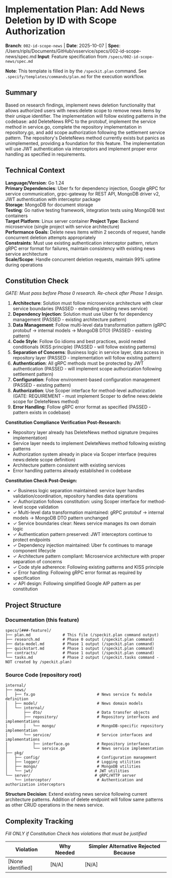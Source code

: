 # Implementation Plan: Add News Deletion by ID with Scope Authorization

**Branch**: `002-id-scope-news` | **Date**: 2025-10-07 | **Spec**: /Users/ripls/Documents/GitHub/vsservice/specs/002-id-scope-news/spec.md
**Input**: Feature specification from `/specs/002-id-scope-news/spec.md`

**Note**: This template is filled in by the `/speckit.plan` command. See `.specify/templates/commands/plan.md` for the execution workflow.

## Summary

Based on research findings, implement news deletion functionality that allows authorized users with news:delete scope to remove news items by their unique identifier. The implementation will follow existing patterns in the codebase: add DeleteNews RPC to the protobuf, implement the service method in service.go, complete the repository implementation in repository.go, and add scope authorization following the settlement service pattern. The repository's DeleteNews method currently exists but panics as unimplemented, providing a foundation for this feature. The implementation will use JWT authentication via interceptors and implement proper error handling as specified in requirements.

## Technical Context

**Language/Version**: Go 1.24  
**Primary Dependencies**: Uber fx for dependency injection, Google gRPC for service communication, grpc-gateway for REST API, MongoDB driver v2, JWT authentication with interceptor package  
**Storage**: MongoDB for document storage  
**Testing**: Go native testing framework, integration tests using MongoDB test containers  
**Target Platform**: Linux server container
**Project Type**: Backend microservice (single project with service architecture)  
**Performance Goals**: Delete news items within 2 seconds of request, handle concurrent deletion attempts appropriately  
**Constraints**: Must use existing authentication interceptor pattern, return gRPC error format for failures, maintain consistency with existing news service architecture  
**Scale/Scope**: Handle concurrent deletion requests, maintain 99% uptime during operations

## Constitution Check

*GATE: Must pass before Phase 0 research. Re-check after Phase 1 design.*

1. **Architecture**: Solution must follow microservice architecture with clear service boundaries (PASSED - extending existing news service)
2. **Dependency Injection**: Solution must use Uber fx for dependency management (PASSED - existing architecture pattern)
3. **Data Management**: Follow multi-level data transformation pattern (gRPC protobuf → internal models → MongoDB DTO) (PASSED - existing pattern)
4. **Code Style**: Follow Go idioms and best practices, avoid nested conditionals (KISS principle) (PASSED - will follow existing patterns)
5. **Separation of Concerns**: Business logic in service layer, data access in repository layer (PASSED - implementation will follow existing pattern)
6. **Authentication**: All gRPC methods must be protected by JWT authentication (PASSED - will implement scope authorization following settlement pattern)
7. **Configuration**: Follow environment-based configuration management (PASSED - existing pattern)
8. **Authorization**: Use Scoper interface for method-level authorization (GATE: REQUIREMENT - must implement Scoper to define news:delete scope for DeleteNews method)
9. **Error Handling**: Follow gRPC error format as specified (PASSED - pattern exists in codebase)

**Constitution Compliance Verification Post-Research:**
- Repository layer already has DeleteNews method signature (requires implementation)
- Service layer needs to implement DeleteNews method following existing patterns
- Authorization system already in place via Scoper interface (requires news:delete scope definition)
- Architecture pattern consistent with existing services
- Error handling patterns already established in codebase

**Constitution Check Post-Design:**
- ✓ Business logic separation maintained: service layer handles validation/coordination, repository handles data operations
- ✓ Authorization follows constitution: using Scoper interface for method-level scope validation
- ✓ Multi-level data transformation maintained: gRPC protobuf → internal models → MongoDB DTO pattern unchanged
- ✓ Service boundaries clear: News service manages its own domain logic
- ✓ Authentication pattern preserved: JWT interceptors continue to protect endpoints
- ✓ Dependency injection maintained: Uber fx continues to manage component lifecycle
- ✓ Architecture pattern compliant: Microservice architecture with proper separation of concerns
- ✓ Code style adherence: Following existing patterns and KISS principle
- ✓ Error handling: Following gRPC error format as required by specification
- ✓ API design: Following simplified Google AIP pattern as per constitution

## Project Structure

### Documentation (this feature)

```
specs/[###-feature]/
├── plan.md              # This file (/speckit.plan command output)
├── research.md          # Phase 0 output (/speckit.plan command)
├── data-model.md        # Phase 1 output (/speckit.plan command)
├── quickstart.md        # Phase 1 output (/speckit.plan command)
├── contracts/           # Phase 1 output (/speckit.plan command)
└── tasks.md             # Phase 2 output (/speckit.tasks command - NOT created by /speckit.plan)
```

### Source Code (repository root)

```
internal/
├── news/
│   ├── fx.go                           # News service fx module definition
│   ├── model/                          # News domain models
│   └── internal/
│       ├── dto/                        # Data transfer objects
│       ├── repository/                 # Repository interfaces and implementations 
│       │   └── mongo/                  # MongoDB-specific repository implementation
│       └── service/                    # Service interfaces and implementations
│           ├── interface.go            # Repository interfaces
│           └── service.go              # News service implementation
├── pkg/
│   ├── config/                         # Configuration management
│   ├── logger/                         # Logging utilities
│   ├── mongo/                          # MongoDB utilities
│   └── jwt/                           # JWT utilities
└── server/                            # gRPC/HTTP server
    └── interceptor/                    # Authentication and authorization interceptors
```

**Structure Decision**: Extend existing news service following current architecture patterns. Addition of delete endpoint will follow same patterns as other CRUD operations in the news service.

## Complexity Tracking

*Fill ONLY if Constitution Check has violations that must be justified*

| Violation | Why Needed | Simpler Alternative Rejected Because |
|-----------|------------|-------------------------------------|
| [None identified] | [N/A] | [N/A] |
